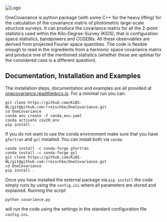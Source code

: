 ![Logo](https://raw.githubusercontent.com/rreischke/OneCovariance/main/docs/Onecov_logo.png "Logo")

OneCovariance is python package (with some C++ for the heavy lifting) for the calculation of the covariance matrix of photometric large-scale structure surveys. It can produce the covariance matrix for all the 2-point statistics used within the Kilo-Degree-Survey (KiDS), that is configuration space statistics, bandpowers and COSEBIs. All these observables are derived from projected Fourier space quantities. The code is flexible enough to read in the ingredients from a harmonic space covariance matrix and produce one of the mentioned statistics (whether these are optimal for the considered case is a different question). 

## Documentation, Installation and Examples
The installation steps, documentation and examples are all provided at [onecovariance.readthedocs.io](https://onecovariance.readthedocs.io/en/latest/). For a minimal run you can:
```shell
git clone https://github.com/KiDS-WL/git@github.com:rreischke/OneCovariance.git
cd OneCovariance
conda env create -f conda_env.yaml
conda activate cov20_env
pip install .
```
If you do not want to use the conda environment make sure that you have ``gfortran`` and ``gsl`` installed.
You can install both via ``conda``:
```shell
conda install -c conda-forge gfortran
conda install -c conda-forge gsl
git clone https://github.com/KiDS-WL/git@github.com:rreischke/OneCovariance.git
cd OneCovariance    
pip install .
```
Once you have installed the external package via ``pip install`` the code simply runs by using the ``config.ini`` where all parameters are stored and explained. Running the script
```shell
python covariance.py
```
will run the code using the settings in the standard configuration file ``config.ini``. 

